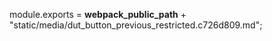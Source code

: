 module.exports = __webpack_public_path__ + "static/media/dut_button_previous_restricted.c726d809.md";